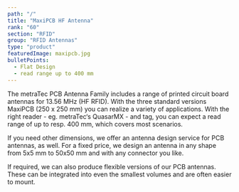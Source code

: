 ```yaml
---
path: "/"
title: "MaxiPCB HF Antenna"
rank: "60"
section: "RFID"
group: "RFID Antennas"
type: "product"
featuredImage: maxipcb.jpg
bulletPoints:
  - Flat Design
  - read range up to 400 mm
---
```

The metraTec PCB Antenna Family includes a range of printed circuit board antennas for 13.56 MHz (HF RFID). With the three standard versions MaxiPCB (250 x 250 mm) you can realize a variety of applications. With the right reader - eg. metraTec‘s QuasarMX - and tag, you can expect a read range of up to resp. 400 mm, which covers most scenarios.

If you need other dimensions, we offer an antenna design service for PCB antennas, as well. For a fixed price, we design an antenna in any shape from 5x5 mm to 50x50 mm and with any connector you like.

If required, we can also produce flexible versions of our PCB antennas. These can be integrated into even the smallest volumes and are often easier to mount.
